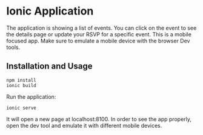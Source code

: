 # Ionic Application
The application is showing a list of events. You can click on the event to see the details page or update your RSVP for a specific event.
This is a mobile focused app. Make sure to emulate a mobile device with the browser Dev tools.

## Installation and Usage

```
npm install
ionic build
```
Run the application:
```
ionic serve
```
It will open a new page at localhost:8100. 
In order to see the app properly, open the dev tool and emulate it with different mobile devices.
